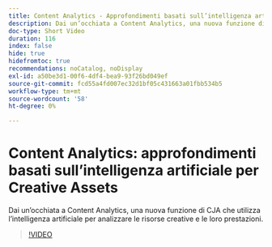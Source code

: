 ```yaml
---
title: Content Analytics - Approfondimenti basati sull’intelligenza artificiale per Creative Assets
description: Dai un’occhiata a Content Analytics, una nuova funzione di CJA che utilizza l’intelligenza artificiale per analizzare le risorse creative e le loro prestazioni.
doc-type: Short Video
duration: 116
index: false
hide: true
hidefromtoc: true
recommendations: noCatalog, noDisplay
exl-id: a50be3d1-00f6-4df4-bea9-93f26bd049ef
source-git-commit: fcd55a4fd007ec32d1bf05c431663a01fbb534b5
workflow-type: tm+mt
source-wordcount: '58'
ht-degree: 0%

---
```


# Content Analytics: approfondimenti basati sull’intelligenza artificiale per Creative Assets

Dai un’occhiata a Content Analytics, una nuova funzione di CJA che utilizza l’intelligenza artificiale per analizzare le risorse creative e le loro prestazioni.

<!-- 62_S103_3442450_115_content-analytics-aipowered-insights-for-creative-assets -->
>[!VIDEO](https://video.tv.adobe.com/v/3458352/?learn=on&enablevpops=true)
